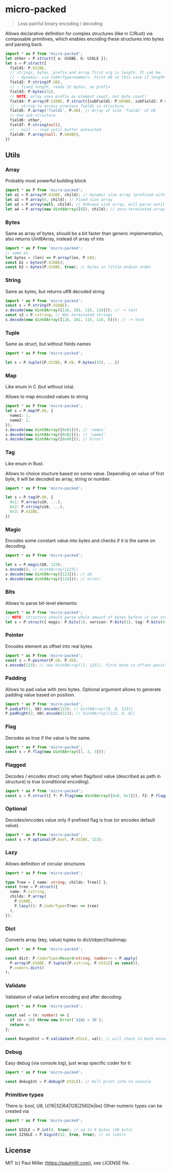 # micro-packed

> Less painful binary encoding / decoding

Allows declarative definition for complex structures (like in C/Rust) via composable primitives,
which enables encoding these structures into bytes and parsing back.

```ts
import * as P from 'micro-packed';
let other = P.struct({ a: U16BE, b: U16LE });
let s = P.struct({
  field1: P.U32BE,
  // strings, bytes, prefix and array first arg is length. It can be:
  // - dynamic: via CoderType<number>. First U8 in this case if length of elemnt
  field2: P.string(P.U8),
  // - fixed length, reads 32 bytes, no prefix
  field3: P.bytes(32),
  // NOTE: array uses prefix as element count, not byte count!
  field4: P.array(P.U16BE, P.struct({subField1: P.U64BE, subField2: P.string(10) }))
  // - string to access previous fields in structure
  field5: P.array('field1', P.U8), // Array of size 'field1' of U8
  // Use sub-structure
  field6: other,
  field7: P.string(null),
  // - null -- read until buffer exhausted
  field8: P.array(null, P.U64BE),
})
```

## Utils

### Array

Probably most powerful building block

```ts
import * as P from 'micro-packed';
let a1 = P.array(P.U16BE, child); // Dynamic size array (prefixed with P.U16BE number of array length)
let a2 = P.array(4, child); // Fixed size array
let a3 = P.array(null, child); // Unknown size array, will parse until end of buffer
let a4 = P.array(new Uint8Array([0]), child); // zero-terminated array (NOTE: terminator can be any buffer)
```

### Bytes

Same as array of bytes, should be a bit faster than generic implementation, also returns Uint8Array,
instead of array of ints

```ts
import * as P from 'micro-packed';
// same as
let bytes = (len) => P.array(len, P.U8);
const b1 = bytes(P.U16BE);
const b2 = bytes(P.U16BE, true); // bytes in little-endian order
```

### String

Same as bytes, but returns utf8 decoded string

```ts
import * as P from 'micro-packed';
const s = P.string(P.U16BE);
s.decode(new Uint8Array([116, 101, 115, 116])); // -> test
const s2 = P.cstring; // NUL-terminated strings
s.decode(new Uint8Array([116, 101, 115, 116, 0])); // -> test
```

### Tuple

Same as struct, but without fields names

```ts
import * as P from 'micro-packed';

let s = P.tuple([P.U32BE, P.U8, P.bytes(32), ...])
```

### Map

Like enum in C (but without iota).

Allows to map encoded values to string

```ts
import * as P from 'micro-packed';
let s = P.map(P.U8, {
  name1: 1,
  name2: 2,
});
s.decode(new Uint8Array([0x01])); // 'name1'
s.decode(new Uint8Array([0x02])); // 'name2'
s.decode(new Uint8Array([0x00])); // Error!
```

### Tag

Like enum in Rust.

Allows to choice stucture based on some value.
Depending on value of first byte, it will be decoded as array, string or number.

```ts
import * as P from 'micro-packed';

let s = P.tag(P.U8, {
  0x1: P.array(u16, ...),
  0x2: P.string(u16, ...),
  0x3: P.U32BE,
})
```

### Magic

Encodes some constant value into bytes and checks if it is the same on decoding.

```ts
import * as P from 'micro-packed';

let s = P.magic(U8, 123);
s.encode(); // Uint8Array([123])
s.decode(new Uint8Array([123])); // ok
s.decode(new Uint8Array([124])); // error!
```

### Bits

Allows to parse bit-level elements:

```ts
import * as P from 'micro-packed';
// NOTE: structure should parse whole amount of bytes before it can start parsing byte-level elements.
let s = P.struct({ magic: P.bits(1), version: P.bits(1), tag: P.bits(4), len: P.bits(2) });
```

### Pointer

Encodes element as offset into real bytes

```ts
import * as P from 'micro-packed';
const s = P.pointer(P.U8, P.U8);
s.encode(123); // new Uint8Array([1, 123]), first byte is offset position of real value
```

### Padding

Allows to pad value with zero bytes. Optional argument allows to generate padding value based on position.

```ts
import * as P from 'micro-packed';
P.padLeft(3, U8).encode(123); // Uint8Array([0, 0, 123])
P.padRight(3, U8).encode(123); // Uint8Array([123, 0, 0])
```

### Flag

Decodes as true if the value is the same.

```ts
import * as P from 'micro-packed';
const s = P.flag(new Uint8Array([1, 2, 3]));
```

### Flagged

Decodes / encodes struct only when flag/bool value (described as path in structure) is true (conditional encoding).

```ts
import * as P from 'micro-packed';
const s = P.struct({ f: P.flag(new Uint8Array([0x0, 0x1])), f2: P.flagged('f', P.U32BE) });
```

### Optional

Decodes/encodes value only if prefixed flag is true (or encodes default value).

```ts
import * as P from 'micro-packed';
const s = P.optional(P.bool, P.U32BE, 123);
```

### Lazy

Allows definition of circular structures

```ts
import * as P from 'micro-packed';

type Tree = { name: string; childs: Tree[] };
const tree = P.struct({
  name: P.cstring,
  childs: P.array(
    P.U16BE,
    P.lazy((): P.CoderType<Tree> => tree)
  ),
});
```

### Dict

Converts array (key, value) tuples to dict/object/hashmap:

```ts
import * as P from 'micro-packed';

const dict: P.CoderType<Record<string, number>> = P.apply(
  P.array(P.U16BE, P.tuple([P.cstring, P.U32LE] as const)),
  P.coders.dict()
);
```

### Validate

Validation of value before encoding and after decoding:

```ts
import * as P from 'micro-packed';

const val = (n: number) => {
  if (n > 10) throw new Error(`${n} > 10`);
  return n;
};

const RangedInt = P.validate(P.U32LE, val); // will check in both encoding and decoding
```

### Debug

Easy debug (via console.log), just wrap specific coder for it:

```ts
import * as P from 'micro-packed';

const debugInt = P.debug(P.U32LE); // Will print info to console
```

### Primitive types

There is: bool, U8, U[16|32|64|128|256][le|be]
Other numeric types can be created via

```ts
import * as P from 'micro-packed';

const U32LE = P.int(4, true); // up to 6 bytes (48 bits)
const I256LE = P.bigint(32, true, true); // no limits
```

## License

MIT (c) Paul Miller [(https://paulmillr.com)](https://paulmillr.com), see LICENSE file.

